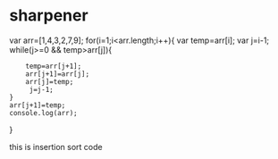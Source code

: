# sharpener
var arr=[1,4,3,2,7,9];
for(i=1;i<arr.length;i++){
    var temp=arr[i];
    var j=i-1;
    while(j>=0 && temp>arr[j]){
       
        
        temp=arr[j+1];
        arr[j+1]=arr[j];
        arr[j]=temp;
         j=j-1;
    }
    arr[j+1]=temp;
    console.log(arr);
}

this is insertion sort code
